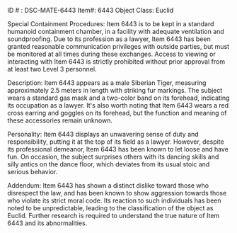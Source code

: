 ID # : DSC-MATE-6443
Item#: 6443
Object Class: Euclid

Special Containment Procedures:
Item 6443 is to be kept in a standard humanoid containment chamber, in a facility with adequate ventilation and soundproofing. 
Due to its profession as a lawyer, Item 6443 has been granted reasonable communication privileges with outside parties, but must be monitored at all times during these exchanges. 
Access to viewing or interacting with Item 6443 is strictly prohibited without prior approval from at least two Level 3 personnel.

Description:
Item 6443 appears as a male Siberian Tiger, measuring approximately 2.5 meters in length with striking fur markings. The subject wears a standard gas mask and a two-color band on its forehead, indicating its occupation as a lawyer. 
It's also worth noting that Item 6443 wears a red cross earring and goggles on its forehead, but the function and meaning of these accessories remain unknown. 

Personality:
Item 6443 displays an unwavering sense of duty and responsibility, putting it at the top of its field as a lawyer. However, despite its professional demeanor, Item 6443 has been known to let loose and have fun. 
On occasion, the subject surprises others with its dancing skills and silly antics on the dance floor, which deviates from its usual stoic and serious behavior. 

Addendum: 
Item 6443 has shown a distinct dislike toward those who disrespect the law, and has been known to show aggression towards those who violate its strict moral code. Its reaction to such individuals has been noted to be unpredictable, leading to the classification of the object as Euclid. 
Further research is required to understand the true nature of Item 6443 and its abnormalities.
